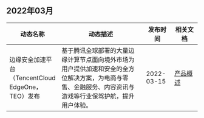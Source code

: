 ## 2022年03月
<table>
<thead>
<tr>
<th width="20%">动态名称</th>
<th width="50%">动态描述</th>
<th width="15%">发布时间</th>
<th width="15%">相关文档</th>
</tr>
</thead>
<tbody>
<tr>
<td>边缘安全加速平台（TencentCloud EdgeOne，TEO）发布</td>
<td>基于腾讯全球部署的大量边缘计算节点面向境外市场为用户提供加速和安全的全方位解决方案，为电商与零售、金融服务、内容资讯与游戏等行业保驾护航，提升用户体验。</td>
<td> 2022-03-15</td>
<td><a href="https://cloud.tencent.com/document/product/1552/69826">产品概述</a></td>
</td>
</tr>
</tbody></table>
